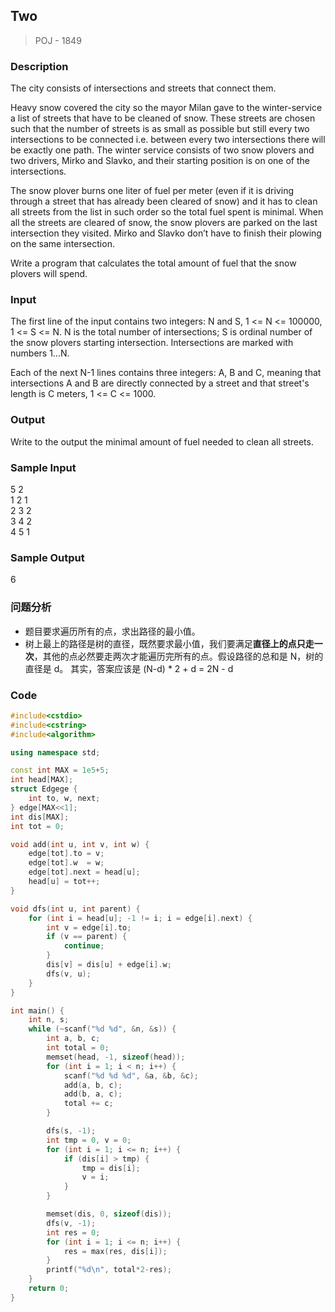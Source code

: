 ## Two
> POJ - 1849

### Description
The city consists of intersections and streets that connect them. 

Heavy snow covered the city so the mayor Milan gave to the winter-service a list of streets that have to be cleaned of snow. These streets are chosen such that the number of streets is as small as possible but still every two intersections to be connected i.e. between every two intersections there will be exactly one path. The winter service consists of two snow plovers and two drivers, Mirko and Slavko, and their starting position is on one of the intersections. 

The snow plover burns one liter of fuel per meter (even if it is driving through a street that has already been cleared of snow) and it has to clean all streets from the list in such order so the total fuel spent is minimal. When all the streets are cleared of snow, the snow plovers are parked on the last intersection they visited. Mirko and Slavko don’t have to finish their plowing on the same intersection. 

Write a program that calculates the total amount of fuel that the snow plovers will spend. 

### Input
The first line of the input contains two integers: N and S, 1 <= N <= 100000, 1 <= S <= N. N is the total number of intersections; S is ordinal number of the snow plovers starting intersection. Intersections are marked with numbers 1...N. 

Each of the next N-1 lines contains three integers: A, B and C, meaning that intersections A and B are directly connected by a street and that street's length is C meters, 1 <= C <= 1000. 

### Output
Write to the output the minimal amount of fuel needed to clean all streets.

### Sample Input
5 2  
1 2 1  
2 3 2  
3 4 2  
4 5 1  

### Sample Output
6 

### 问题分析
* 题目要求遍历所有的点，求出路径的最小值。
* 树上最上的路径是树的直径，既然要求最小值，我们要满足**直径上的点只走一次**，其他的点必然要走两次才能遍历完所有的点。假设路径的总和是 N，树的直径是 d。
其实，答案应该是 (N-d) * 2 + d = 2N - d

### Code
```cpp
#include<cstdio>
#include<cstring>
#include<algorithm>

using namespace std;

const int MAX = 1e5+5;
int head[MAX];
struct Edgege {
    int to, w, next;
} edge[MAX<<1];
int dis[MAX];
int tot = 0;

void add(int u, int v, int w) {
    edge[tot].to = v;
    edge[tot].w  = w;
    edge[tot].next = head[u];
    head[u] = tot++;
}

void dfs(int u, int parent) {
    for (int i = head[u]; -1 != i; i = edge[i].next) {
        int v = edge[i].to;
        if (v == parent) {
            continue;
        }
        dis[v] = dis[u] + edge[i].w;
        dfs(v, u);
    }
}

int main() {
    int n, s;
    while (~scanf("%d %d", &n, &s)) {
        int a, b, c;
        int total = 0;
        memset(head, -1, sizeof(head));
        for (int i = 1; i < n; i++) {
            scanf("%d %d %d", &a, &b, &c);
            add(a, b, c);
            add(b, a, c);
            total += c;
        }

        dfs(s, -1);
        int tmp = 0, v = 0;
        for (int i = 1; i <= n; i++) {
            if (dis[i] > tmp) {
                tmp = dis[i];
                v = i;
            }
        }

        memset(dis, 0, sizeof(dis));
        dfs(v, -1);
        int res = 0;
        for (int i = 1; i <= n; i++) {
            res = max(res, dis[i]);
        }
        printf("%d\n", total*2-res);
    }
    return 0;
}
```